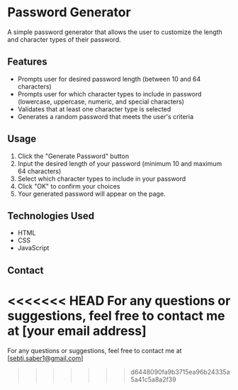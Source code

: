 # Password Generator

A simple password generator that allows the user to customize the length and character types of their password.

## Features
- Prompts user for desired password length (between 10 and 64 characters)
- Prompts user for which character types to include in password (lowercase, uppercase, numeric, and special characters)
- Validates that at least one character type is selected
- Generates a random password that meets the user's criteria

## Usage
1. Click the "Generate Password" button
2. Input the desired length of your password (minimum 10 and maximum 64 characters)
3. Select which character types to include in your password
4. Click "OK" to confirm your choices
5. Your generated password will appear on the page.

## Technologies Used
- HTML
- CSS
- JavaScript

## Contact
<<<<<<< HEAD
For any questions or suggestions, feel free to contact me at [your email address]
=======
For any questions or suggestions, feel free to contact me at [sebti.saber1@gmail.com]
>>>>>>> d6448090fa9b3715ea96b24335a5a41c5a8a2f39

